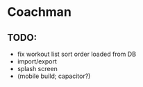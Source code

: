 # Coachman

## TODO:
- fix workout list sort order loaded from DB
- import/export
- splash screen
- (mobile build; capacitor?)